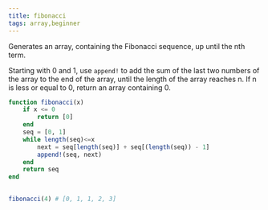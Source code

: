 ```yaml
---
title: fibonacci
tags: array,beginner
---
```

Generates an array, containing the Fibonacci sequence, up until the nth term.

Starting with 0 and 1, use `append!` to add the sum of the last two numbers of the array to the end of the array, until the length of the array reaches n. If n is less or equal to 0, return an array containing 0.

```jl
function fibonacci(x)
    if x <= 0
        return [0]
    end
    seq = [0, 1]
    while length(seq)<=x
        next = seq[length(seq)] + seq[(length(seq)) - 1]
        append!(seq, next)
    end
    return seq
end
        
```

```jl
fibonacci(4) # [0, 1, 1, 2, 3]
```
